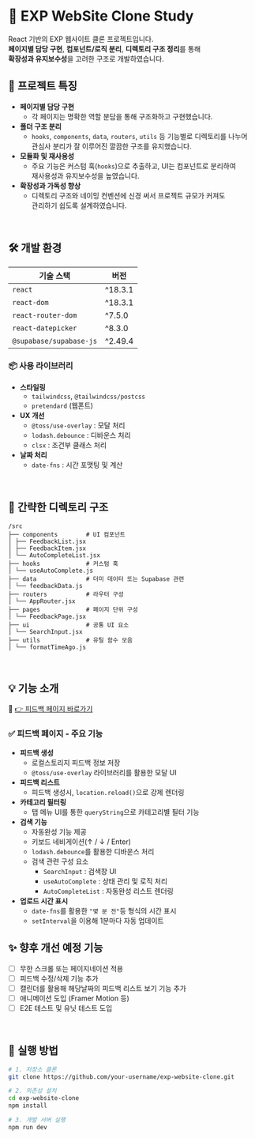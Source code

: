 # 🚀 EXP WebSite Clone Study

React 기반의 EXP 웹사이트 클론 프로젝트입니다.  
**페이지별 담당 구현**, **컴포넌트/로직 분리**, **디렉토리 구조 정리**를 통해  
**확장성과 유지보수성**을 고려한 구조로 개발하였습니다.

## 🧩 프로젝트 특징

- **페이지별 담당 구현**
  - 각 페이지는 명확한 역할 분담을 통해 구조화하고 구현했습니다.
- **폴더 구조 분리**
  - `hooks`, `components`, `data`, `routers`, `utils` 등 기능별로 디렉토리를 나누어  
    관심사 분리가 잘 이루어진 깔끔한 구조를 유지했습니다.
- **모듈화 및 재사용성**
  - 주요 기능은 커스텀 훅(`hooks`)으로 추출하고, UI는 컴포넌트로 분리하여  
    재사용성과 유지보수성을 높였습니다.
- **확장성과 가독성 향상**
  - 디렉토리 구조와 네이밍 컨벤션에 신경 써서 프로젝트 규모가 커져도  
    관리하기 쉽도록 설계하였습니다.

<br/>

## 🛠️ 개발 환경

| 기술 스택               | 버전    |
| ----------------------- | ------- |
| `react`                 | ^18.3.1 |
| `react-dom`             | ^18.3.1 |
| `react-router-dom`      | ^7.5.0  |
| `react-datepicker`      | ^8.3.0  |
| `@supabase/supabase-js` | ^2.49.4 |

### 📦 사용 라이브러리

- **스타일링**
  - `tailwindcss`, `@tailwindcss/postcss`
  - `pretendard` (웹폰트)
- **UX 개선**
  - `@toss/use-overlay` : 모달 처리
  - `lodash.debounce` : 디바운스 처리
  - `clsx` : 조건부 클래스 처리
- **날짜 처리**
  - `date-fns` : 시간 포맷팅 및 계산

<br/>

## 📁 간략한 디렉토리 구조

```
/src
├── components        # UI 컴포넌트
│ ├── FeedbackList.jsx
│ ├── FeedbackItem.jsx
│ └── AutoCompleteList.jsx
├── hooks             # 커스텀 훅
│ └── useAutoComplete.js
├── data              # 더미 데이터 또는 Supabase 관련
│ └── feedbackData.js
├── routers           # 라우터 구성
│ └── AppRouter.jsx
├── pages             # 페이지 단위 구성
│ └── FeedbackPage.jsx
├── ui                # 공통 UI 요소
│ └── SearchInput.jsx
├── utils             # 유틸 함수 모음
│ └── formatTimeAgo.js
```

<br/>

## 💡 기능 소개

🔗 [👉 피드백 페이지 바로가기](https://goorm-exp-clone.vercel.app/feedback)

### ✅ 피드백 페이지 - 주요 기능

- **피드백 생성**
  - 로컬스토리지 피드백 정보 저장
  - `@toss/use-overlay` 라이브러리를 활용한 모달 UI
- **피드백 리스트**
  - 피드백 생성시, `location.reload()`으로 강제 렌더링
- **카테고리 필터링**
  - 탭 메뉴 UI를 통한 `queryString`으로 카테고리별 필터 기능
- **검색 기능**
  - 자동완성 기능 제공
  - 키보드 네비게이션(↑ / ↓ / Enter)
  - `lodash.debounce`를 활용한 디바운스 처리
  - 검색 관련 구성 요소
    - `SearchInput` : 검색창 UI
    - `useAutoComplete` : 상태 관리 및 로직 처리
    - `AutoCompleteList` : 자동완성 리스트 렌더링
- **업로드 시간 표시**
  - `date-fns`를 활용한 `"몇 분 전"`등 형식의 시간 표시
  - `setInterval`을 이용해 1분마다 자동 업데이트

## ✨ 향후 개선 예정 기능

- [ ] 무한 스크롤 또는 페이지네이션 적용
- [ ] 피드백 수정/삭제 기능 추가
- [ ] 캘린더를 활용해 해당날짜의 피드백 리스트 보기 기능 추가
- [ ] 애니메이션 도입 (Framer Motion 등)
- [ ] E2E 테스트 및 유닛 테스트 도입

<br/>

## 🧪 실행 방법

```bash
# 1. 저장소 클론
git clone https://github.com/your-username/exp-website-clone.git

# 2. 의존성 설치
cd exp-website-clone
npm install

# 3. 개발 서버 실행
npm run dev
```

